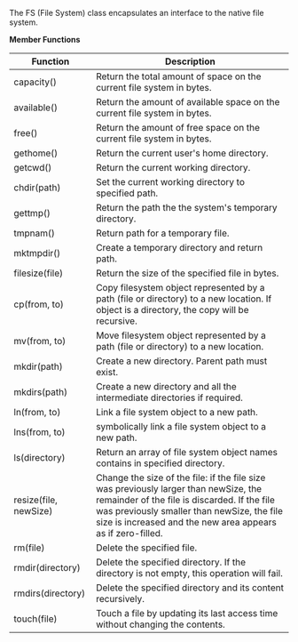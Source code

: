 The FS (File System) class encapsulates an interface to
the native file system.

**Member Functions**

| Function | Description |
| ------ | ----------- |
| capacity() | Return the total amount of space on the current file system in bytes. |
| available() | Return the amount of available space on the current file system in bytes. |
| free() | Return the amount of free space on the current file system in bytes. |
| gethome() | Return the current user's home directory. |
| getcwd() | Return the current working directory. |
| chdir(path) | Set the current working directory to specified path. |
| gettmp() | Return the path the the system's temporary directory. |
| tmpnam() | Return path for a temporary file. |
| mktmpdir() | Create a temporary directory and return path. |
| filesize(file) | Return the size of the specified file in bytes. |
| cp(from, to) | Copy filesystem object represented by a path (file or directory) to a new location. If object is a directory, the copy will be recursive. |
| mv(from, to) | Move filesystem object represented by a path (file or directory) to a new location. |
| mkdir(path) | Create a new directory. Parent path must exist. |
| mkdirs(path) | Create a new directory and all the intermediate directories if required. |
| ln(from, to) | Link a file system object to a new path. |
| lns(from, to) | symbolically link a file system object to a new path. |
| ls(directory) | Return an array of file system object names contains in specified directory. |
| resize(file, newSize) | Change the size of the file: if the file size was previously larger than newSize, the remainder of the file is discarded. If the file was previously smaller than newSize, the file size is increased and the new area appears as if zero-filled. |
| rm(file) | Delete the specified file. |
| rmdir(directory) | Delete the specified directory. If the directory is not empty, this operation will fail. |
| rmdirs(directory) | Delete the specified directory and its content recursively. |
| touch(file) | Touch a file by updating its last access time without changing the contents. |
